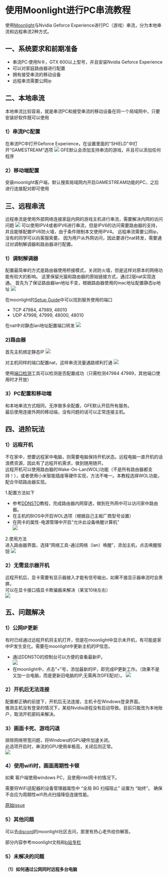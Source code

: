 # 使用Moonlight进行PC串流教程

使用[Moonlight](https://github.com/moonlight-stream)与Nvidia Geforce Experience进行PC（游戏）串流，分为本地串流和远程串流2种方式。

## 一、系统要求和前期准备
- 串流PC:使用N卡，GTX 600以上型号，并且安装Nvidia Geforce Experience
- 可以对家庭路由器进行配置
- 拥有接受串流的移动设备
- 远程串流需要公网ip

## 二、本地串流
本地串流比较容易，就是串流PC和接受串流的移动设备在同一个局域网中，只要安装好软件既可以使用

### 1）串流PC配置
在串流PC中打开Geforce Experience，在设置里面的"SHIELD"中打开“GAMESTREAM”选项
![](https://github.com/sheldonl3/Playing-strategy/blob/master/Moonlight_Config/gfe.png)
GFE默认会添加支持串流的游戏，并且可以添加任何程序

### 2）移动端配置
安装moonlight客户端，默认搜索局域网内开启GAMESTREAM功能的PC，之后进行连接配对即可使用


## 三、远程串流
远程串流是使用外部网络连接家庭内网的游戏主机进行串流，需要解决内网的访问问题
![](https://github.com/sheldonl3/Playing-strategy/blob/master/Moonlight_Config/%E7%BD%91%E7%BB%9C%E6%8B%93%E6%89%91.png)
可以使用IPV4或者IPV6进行串流，但是IPV6的访问需要路由器的支持，并且能够配置IPV6防火墙，由于条件限制本文使用IPV4。
远程串流需要公网ip，没有的同学可以向客服索要。
因为用户从外网访问，因此要进行nat转发，需要通过对调制解调器和路由器进行配置。

### 1）调制解调器
配置最简单的方式是路由器使用桥接模式，关闭防火墙，但是这样对原本的网络功能有较大的影响。
这里保留光猫和路由器的原始链接方式，通过2层nat实现连通。
首先为了保证路由器lan地址不变，根据路由器使用的mac地址配置静态ip地址
![](https://github.com/sheldonl3/Playing-strategy/blob/master/Moonlight_Config/%E9%9D%99%E6%80%81.png)

在moonlight的[Setup Guide](https://github.com/moonlight-stream/moonlight-docs/wiki/Setup-Guide)中可以找到服务使用的端口
- TCP 47984, 47989, 48010
- UDP 47998, 47999, 48000, 48010

在nat中对静态lan地址配置端口转发
![](https://github.com/sheldonl3/Playing-strategy/blob/master/Moonlight_Config/nat2.png)

### 2)路由器
首先主机绑定静态IP
![](https://github.com/sheldonl3/Playing-strategy/blob/master/Moonlight_Config/%E9%9D%99%E6%80%81ip.png)

对主机同样的端口配置nat，这样串流流量通路顺利打通
![](https://github.com/sheldonl3/Playing-strategy/blob/master/Moonlight_Config/nat.png)

使用[端口检测](https://www.canyouseeme.org/)工具可以检测是否配置成功（只需检测47984 47989，其他端口使用时才开放）


### 3）PC配置和移动端
和本地串流方式相同，无序做多余配置，GFE默认开启所有服务。  
最后使用连接外网的移动端，没有问题的话可以正常连接主机。


## 四、进阶玩法
### 1）远程开机
不在家中，想要远程家中电脑，则需要电脑保持开机状态。远程电脑一直开机的话浪费资源，因此有了远程开机需求，做到随用随开。  
远程开机可以使用路由器的Wake-On-Lan(WOL)功能（不是所有路由器都支持！），或者使用小米智能插座等硬件实现，方法不唯一。本教程选择WOL功能，配合华硕路由器实现。

1.配置方法如下  
- 参考[DDNSTO](https://github.com/sheldonl3/Playing-strategy/tree/master/DDNSTO_NAT)教程，完成路由器内网穿透，做到在外网中可以访问家中路由器。
- 在主机的BIOS中开启WOL选项（根据自己主板厂商型号设置）
- 在网卡的属性-电源管理中开启“允许此设备唤醒计算机”  
![](https://github.com/sheldonl3/Playing-strategy/blob/master/Moonlight_Config/网卡.png)

2.使用方法  
进入路由器界面，选择“网络工具-通过网络（lan）唤醒”，添加主机，点击唤醒按钮
![](https://github.com/sheldonl3/Playing-strategy/blob/master/Moonlight_Config/wol.png)

### 2）无需显示器开机
远程开机后，显卡需要有显示器接入才能有信号输出，如果不接显示器串流时会黑屏。  
可以在显卡接口插显卡欺骗器来解决（某宝10块左右）  
![](https://github.com/sheldonl3/Playing-strategy/blob/master/Moonlight_Config/显卡欺骗器.png)


## 五、问题解决
### 1）公网IP更新
有时已经通过远程开机将主机打开，但是在moonlight中显示未开机，有可能是家中IP发生变化。需要在moonlight中更新主机的IP信息。  
- 通过DDNSTO的控制台可以方便的查看最新IP。  
![](https://github.com/sheldonl3/Playing-strategy/blob/master/Moonlight_Config/外网IP.png)
- 在moonlight中，点击“+”号，添加最新的IP，即完成IP更新工作。（效果不是又加一台电脑，而是更新旧电脑的IP,无需再次GFE配对）。
![](https://github.com/sheldonl3/Playing-strategy/blob/master/Moonlight_Config/更新IP.png)

### 2）开机后无法连接
配置都正确的前提下，开机后无法连接，主机卡在Windows登录界面。  
推测主机没有登录的情况下，某些Nvidia进程没有启动导致。目前只能改为本地账户，取消开机密码来解决。

### 3）画面卡死、游戏闪退
排除网络带宽问题，将Windows的GPU硬件加速关闭。  
此选项开启时，串流的GPU使用率极高，关闭后则正常。  
![](https://github.com/sheldonl3/Playing-strategy/blob/master/Moonlight_Config/GPU加速.png)

### 4）使用wifi时，画面周期性卡顿
如果 客户端使用windows PC，且使用intel网卡的情况下。 


需要将WiFi适配器的设备管理器属性中 “全局 BG 扫描阻止” 设置为 “始终”。
确保不会应为周期性wifi热点扫描降低连接性能。


[原始issue](https://github.com/moonlight-stream/moonlight-qt/issues/739) 

### 5）其他问题
可以去[discord](https://moonlight-stream.org/discord)的moonlight社区去问，那里有热心老外给你解答。  


部分内容参考moonlight文档和[b站专栏](https://www.bilibili.com/read/cv6333264?from=search)

### 5）未解决的问题
#### （1）如何通过公网同时远程多台电脑
